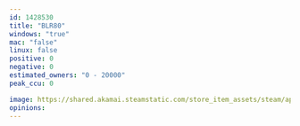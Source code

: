 ```yaml
---
id: 1428530
title: "BLR80"
windows: "true"
mac: "false"
linux: false
positive: 0
negative: 0
estimated_owners: "0 - 20000"
peak_ccu: 0

image: https://shared.akamai.steamstatic.com/store_item_assets/steam/apps/1428530/header.jpg?t=1677033750
opinions:
---
```

